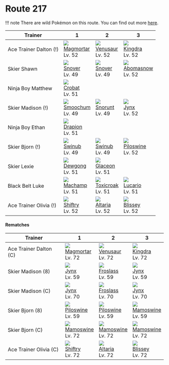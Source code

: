 # Route 217

!!! note
    There are wild Pokémon on this route. You can find out more [here](../../wild_pokemon/route_217/).


Trainer                | 1                                   | 2                                   | 3
---                    | ---                                 | ---                                 | ---
Ace Trainer Dalton (!) | ![][467]<br> [Magmortar]<br> Lv. 52 | ![][003]<br> [Venusaur]<br> Lv. 52  | ![][230]<br> [Kingdra]<br> Lv. 52
Skier Shawn            | ![][459]<br> [Snover]<br> Lv. 49    | ![][459]<br> [Snover]<br> Lv. 49    | ![][460]<br> [Abomasnow]<br> Lv. 52
Ninja Boy Matthew      | ![][169]<br> [Crobat]<br> Lv. 51
Skier Madison (!)      | ![][238]<br> [Smoochum]<br> Lv. 49  | ![][361]<br> [Snorunt]<br> Lv. 49   | ![][124]<br> [Jynx]<br> Lv. 52
Ninja Boy Ethan        | ![][452]<br> [Drapion]<br> Lv. 51
Skier Bjorn (!)        | ![][220]<br> [Swinub]<br> Lv. 49    | ![][220]<br> [Swinub]<br> Lv. 49    | ![][221]<br> [Piloswine]<br> Lv. 52
Skier Lexie            | ![][087]<br> [Dewgong]<br> Lv. 51   | ![][471]<br> [Glaceon]<br> Lv. 51
Black Belt Luke        | ![][068]<br> [Machamp]<br> Lv. 51   | ![][454]<br> [Toxicroak]<br> Lv. 51 | ![][448]<br> [Lucario]<br> Lv. 51
Ace Trainer Olivia (!) | ![][275]<br> [Shiftry]<br> Lv. 52   | ![][334]<br> [Altaria]<br> Lv. 52   | ![][242]<br> [Blissey]<br> Lv. 52

#### Rematches

Trainer                | 1                                   | 2                                   | 3
---                    | ---                                 | ---                                 | ---
Ace Trainer Dalton (C) | ![][467]<br> [Magmortar]<br> Lv. 72 | ![][003]<br> [Venusaur]<br> Lv. 72  | ![][230]<br> [Kingdra]<br> Lv. 72
Skier Madison (8)      | ![][124]<br> [Jynx]<br> Lv. 59      | ![][478]<br> [Froslass]<br> Lv. 59  | ![][124]<br> [Jynx]<br> Lv. 59
Skier Madison (C)      | ![][124]<br> [Jynx]<br> Lv. 70      | ![][478]<br> [Froslass]<br> Lv. 70  | ![][124]<br> [Jynx]<br> Lv. 70
Skier Bjorn (8)        | ![][221]<br> [Piloswine]<br> Lv. 59 | ![][221]<br> [Piloswine]<br> Lv. 59 | ![][473]<br> [Mamoswine]<br> Lv. 59
Skier Bjorn (C)        | ![][473]<br> [Mamoswine]<br> Lv. 72 | ![][473]<br> [Mamoswine]<br> Lv. 72 | ![][473]<br> [Mamoswine]<br> Lv. 72
Ace Trainer Olivia (C) | ![][275]<br> [Shiftry]<br> Lv. 72   | ![][334]<br> [Altaria]<br> Lv. 72   | ![][242]<br> [Blissey]<br> Lv. 72

[Venusaur]: ../../pokemon_changes/003/
[Machamp]: ../../pokemon_changes/068/
[Dewgong]: ../../pokemon_changes/087/
[Jynx]: ../../pokemon_changes/124/
[Crobat]: ../../pokemon_changes/169/
[Swinub]: ../../pokemon_changes/220/
[Piloswine]: ../../pokemon_changes/221/
[Kingdra]: ../../pokemon_changes/230/
[Smoochum]: ../../pokemon_changes/238/
[Blissey]: ../../pokemon_changes/242/
[Shiftry]: ../../pokemon_changes/275/
[Altaria]: ../../pokemon_changes/334/
[Snorunt]: ../../pokemon_changes/361/
[Lucario]: ../../pokemon_changes/448/
[Drapion]: ../../pokemon_changes/452/
[Toxicroak]: ../../pokemon_changes/454/
[Snover]: ../../pokemon_changes/459/
[Abomasnow]: ../../pokemon_changes/460/
[Magmortar]: ../../pokemon_changes/467/
[Glaceon]: ../../pokemon_changes/471/
[Mamoswine]: ../../pokemon_changes/473/
[Froslass]: ../../pokemon_changes/478/
[003]: ../img/pokemon/003.png
[068]: ../img/pokemon/068.png
[087]: ../img/pokemon/087.png
[124]: ../img/pokemon/124.png
[169]: ../img/pokemon/169.png
[220]: ../img/pokemon/220.png
[221]: ../img/pokemon/221.png
[230]: ../img/pokemon/230.png
[238]: ../img/pokemon/238.png
[242]: ../img/pokemon/242.png
[275]: ../img/pokemon/275.png
[334]: ../img/pokemon/334.png
[361]: ../img/pokemon/361.png
[448]: ../img/pokemon/448.png
[452]: ../img/pokemon/452.png
[454]: ../img/pokemon/454.png
[459]: ../img/pokemon/459.png
[460]: ../img/pokemon/460.png
[467]: ../img/pokemon/467.png
[471]: ../img/pokemon/471.png
[473]: ../img/pokemon/473.png
[478]: ../img/pokemon/478.png
